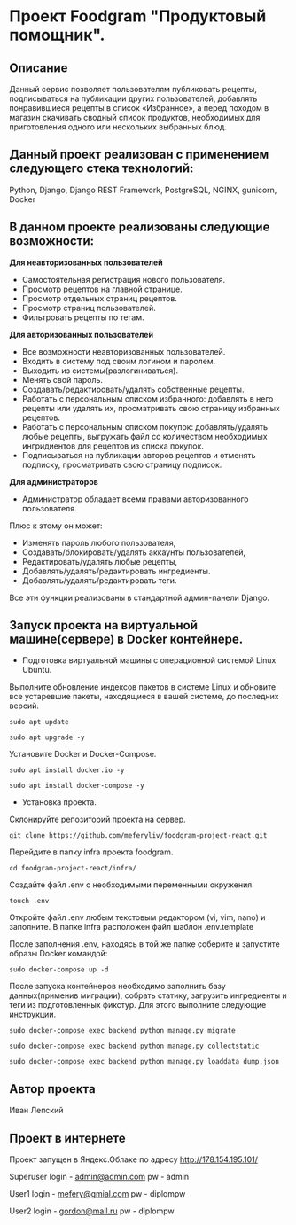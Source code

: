# Проект Foodgram "Продуктовый помощник".

## Описание

Данный сервис позволяет пользователям публиковать рецепты, подписываться на публикации других пользователей, добавлять понравившиеся рецепты в список «Избранное», а перед походом в магазин скачивать сводный список продуктов, необходимых для приготовления одного или нескольких выбранных блюд.

## Данный проект реализован с применением следующего стека технологий:

Python, Django, Django REST Framework, PostgreSQL, NGINX, gunicorn, Docker

## В данном проекте реализованы следующие возможности:

**Для неавторизованных пользователей**
- Самостоятельная регистрация нового пользователя.
- Просмотр рецептов на главной странице.
- Просмотр отдельных страниц рецептов.
- Просмотр страниц пользователей.
- Фильтровать рецепты по тегам.

**Для авторизованных пользователей**
- Все возможности неавторизованных пользователей.
- Входить в систему под своим логином и паролем.
- Выходить из системы(разлогиниваться).
- Менять свой пароль.
- Создавать/редактировать/удалять собственные рецепты.
- Работать с персональным списком избранного: добавлять в него рецепты или удалять их, просматривать свою страницу избранных рецептов.
- Работать с персональным списком покупок: добавлять/удалять любые рецепты, выгружать файл со количеством необходимых ингридиентов для рецептов из списка покупок.
- Подписываться на публикации авторов рецептов и отменять подписку, просматривать свою страницу подписок.

**Для администраторов**
- Администратор обладает всеми правами авторизованного пользователя.

Плюс к этому он может:
- Изменять пароль любого пользователя,
- Создавать/блокировать/удалять аккаунты пользователей,
- Редактировать/удалять любые рецепты,
- Добавлять/удалять/редактировать ингредиенты.
- Добавлять/удалять/редактировать теги.

Все эти функции реализованы в стандартной админ-панели Django.


## Запуск проекта на виртуальной машине(сервере) в Docker контейнере.

- Подготовка виртуальной машины с операционной системой Linux Ubuntu.

Выполните обновление индексов пакетов в системе Linux и обновите все устаревшие пакеты, находящиеся в вашей системе, до последних версий.

```
sudo apt update
```
```
sudo apt upgrade -y
```

Установите Docker и Docker-Compose.

```
sudo apt install docker.io -y
```
```
sudo apt install docker-compose -y
```
- Установка проекта.

Склонируйте репозиторий проекта на сервер.

```
git clone https://github.com/meferyliv/foodgram-project-react.git
```

Перейдите в папку infra проекта foodgram.

```
cd foodgram-project-react/infra/
```

Создайте файл .env с необходимыми переменными окружения.

```
touch .env
```

Откройте файл .env любым текстовым редактором (vi, vim, nano) и заполните. В папке infra расположен файл шаблон .env.template

После заполнения .env, находясь в той же папке соберите и запустите образы Docker командой:

```
sudo docker-compose up -d
```

После запуска контейнеров необходимо заполнить базу данных(применив миграции), собрать статику, загрузить ингредиенты и теги из подготовленных фикстур.
Для этого выполните следующие инструкции.

```
sudo docker-compose exec backend python manage.py migrate
```

```
sudo docker-compose exec backend python manage.py collectstatic
```

```
sudo docker-compose exec backend python manage.py loaddata dump.json
```

## Автор проекта
Иван Лепский

## Проект в интернете

Проект запущен в Яндекс.Облаке по адресу http://178.154.195.101/

Superuser login - admin@admin.com pw - admin

User1 login - mefery@gmial.com pw - diplompw

User2 login - gordon@mail.ru pw - diplompw
